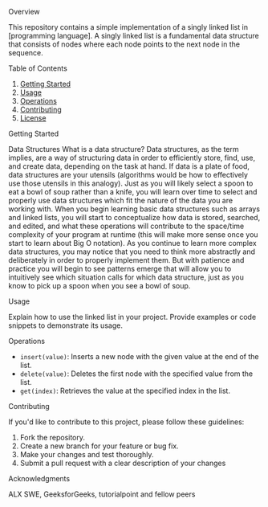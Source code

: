  Overview

This repository contains a simple implementation of a singly linked list in [programming language]. A singly linked list is a fundamental data structure that consists of nodes where each node points to the next node in the sequence.

 Table of Contents

1. [Getting Started](#getting-started)
2. [Usage](#usage)
3. [Operations](#operations)
4. [Contributing](#contributing)
5. [License](#license)

 Getting Started

Data Structures
What is a data structure?
Data structures, as the term implies, are a way of structuring data in order to efficiently store, find, use, and create data, depending on the task at hand. If data is a plate of food, data structures are your utensils (algorithms would be how to effectively use those utensils in this analogy). Just as you will likely select a spoon to eat a bowl of soup rather than a knife, you will learn over time to select and properly use data structures which fit the nature of the data you are working with. When you begin learning basic data structures such as arrays and linked lists, you will start to conceptualize how data is stored, searched, and edited, and what these operations will contribute to the space/time complexity of your program at runtime (this will make more sense once you start to learn about Big O notation). As you continue to learn more complex data structures, you may notice that you need to think more abstractly and deliberately in order to properly implement them. But with patience and practice you will begin to see patterns emerge that will allow you to intuitively see which situation calls for which data structure, just as you know to pick up a spoon when you see a bowl of soup.

 Usage

Explain how to use the linked list in your project. Provide examples or code snippets to demonstrate its usage.

 Operations

- `insert(value)`: Inserts a new node with the given value at the end of the list.
- `delete(value)`: Deletes the first node with the specified value from the list.
- `get(index)`: Retrieves the value at the specified index in the list.

 Contributing

If you'd like to contribute to this project, please follow these guidelines:

1. Fork the repository.
2. Create a new branch for your feature or bug fix.
3. Make your changes and test thoroughly.
4. Submit a pull request with a clear description of your changes

 Acknowledgments

ALX SWE, GeeksforGeeks, tutorialpoint and fellow peers

